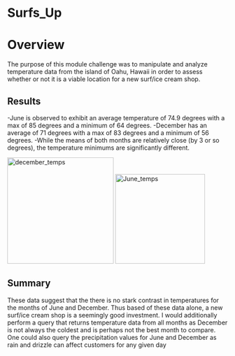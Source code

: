 # Surfs_Up
# Overview
The purpose of this module challenge was to manipulate and analyze temperature data from the island of Oahu, Hawaii in order to assess whether or not it is a viable location for a new surf/ice cream shop.

## Results
-June is observed to exhibit an average temperature of 74.9 degrees with a max of 85 degrees and a minimum of 64 degrees.
-December has an average of 71 degrees with a max of 83 degrees and a minimum of 56 degrees.
-While the means of both months are relatively close (by 3 or so degrees), the temperature minimums are significantly different.

<img width="243" alt="december_temps" src="https://user-images.githubusercontent.com/82029390/122643873-45f70380-d0e0-11eb-9836-354768386cd0.png">

<img width="205" alt="June_temps" src="https://user-images.githubusercontent.com/82029390/122643974-b140d580-d0e0-11eb-8b29-e67e0544b179.png">


## Summary
These data suggest that the there is no stark contrast in temperatures for the months of June and December. Thus based of these data alone, a new surf/ice cream shop is a seemingly good investment. I would additionally perform a query that returns temperature data from all months as December is not always the coldest and is perhaps not the best month to compare. One could also query the precipitation values for June and December as rain and drizzle can affect customers for any given day

